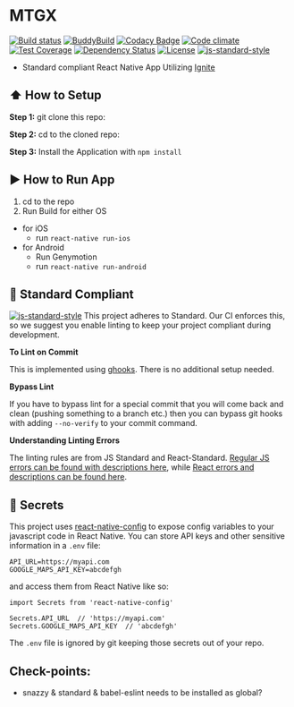 # MTGX
[![Build status](https://ci.appveyor.com/api/projects/status/bhxbk35x0ni3u679?svg=true)](https://ci.appveyor.com/project/eduardomoroni/mtgx)
[![BuddyBuild](https://dashboard.buddybuild.com/api/statusImage?appID=589b3f3345295901002c525a&branch=master&build=latest)](https://dashboard.buddybuild.com/apps/589b3f3345295901002c525a/build/latest?branch=master)
[![Codacy Badge](https://api.codacy.com/project/badge/Grade/e74a0351ec794f2a9eda900f3e79893f)](https://www.codacy.com/app/eduardomoroni/mtgx?utm_source=github.com&amp;utm_medium=referral&amp;utm_content=eduardomoroni/mtgx&amp;utm_campaign=Badge_Grade)
[![Code climate](https://codeclimate.com/github/eduardomoroni/mtgx/badges/gpa.svg)](https://codeclimate.com/github/eduardomoroni/mtgx)
[![Test Coverage](https://codeclimate.com/github/eduardomoroni/mtgx/badges/coverage.svg)](https://codeclimate.com/github/eduardomoroni/mtgx/coverage)
[![Dependency Status](https://dependencyci.com/github/eduardomoroni/mtgx/badge)](https://dependencyci.com/github/eduardomoroni/mtgx)
[![License](https://img.shields.io/badge/license-MIT-green.svg?style=flat)](https://github.com/eduardomoroni/mtgx/blob/master/LICENSE)
[![js-standard-style](https://img.shields.io/badge/code%20style-standard-brightgreen.svg?style=flat)](http://standardjs.com/)

* Standard compliant React Native App Utilizing [Ignite](https://github.com/infinitered/ignite)

## :arrow_up: How to Setup

**Step 1:** git clone this repo:

**Step 2:** cd to the cloned repo:

**Step 3:** Install the Application with `npm install`


## :arrow_forward: How to Run App

1. cd to the repo
2. Run Build for either OS
  * for iOS
    * run `react-native run-ios`
  * for Android
    * Run Genymotion
    * run `react-native run-android`

## :no_entry_sign: Standard Compliant

[![js-standard-style](https://cdn.rawgit.com/feross/standard/master/badge.svg)](https://github.com/feross/standard)
This project adheres to Standard.  Our CI enforces this, so we suggest you enable linting to keep your project compliant during development.

**To Lint on Commit**

This is implemented using [ghooks](https://github.com/gtramontina/ghooks). There is no additional setup needed.

**Bypass Lint**

If you have to bypass lint for a special commit that you will come back and clean (pushing something to a branch etc.) then you can bypass git hooks with adding `--no-verify` to your commit command.

**Understanding Linting Errors**

The linting rules are from JS Standard and React-Standard.  [Regular JS errors can be found with descriptions here](http://eslint.org/docs/rules/), while [React errors and descriptions can be found here](https://github.com/yannickcr/eslint-plugin-react).

## :closed_lock_with_key: Secrets

This project uses [react-native-config](https://github.com/luggit/react-native-config) to expose config variables to your javascript code in React Native. You can store API keys
and other sensitive information in a `.env` file:

```
API_URL=https://myapi.com
GOOGLE_MAPS_API_KEY=abcdefgh
```

and access them from React Native like so:

```
import Secrets from 'react-native-config'

Secrets.API_URL  // 'https://myapi.com'
Secrets.GOOGLE_MAPS_API_KEY  // 'abcdefgh'
```

The `.env` file is ignored by git keeping those secrets out of your repo.

## Check-points:
- snazzy & standard & babel-eslint needs to be installed as global?
